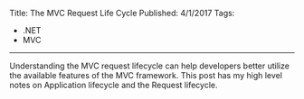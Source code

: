 ﻿Title: The MVC Request Life Cycle
Published: 4/1/2017
Tags:
  - .NET
  - MVC
---

<p>Understanding the MVC request lifecycle can help developers better utilize the available features of the MVC framework. This post has my high level notes on Application lifecycle and the Request lifecycle.</p>


